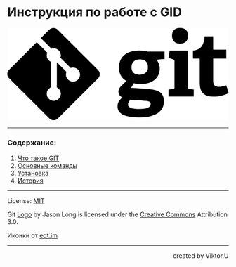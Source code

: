 # Инструкция по работе с GID

![git-logo](./images/Git-Logo-Black.png)


---
### Содержание:
1. [Что такое GIT](content/git_definition.md)
2. [Основные команды](./content/basic_commands.md)
3. [Установка](./content/history.md)
4. [История](./content/history.md)

---
License: [MIT](./license.md)

Git [Logo](https://git-scm.com/downloads/logos) by Jason Long is licensed under the [Creative Commons](https://creativecommons.org/licenses/by/3.0/) Attribution 3.0. 

Иконки от [edt.im](https://www.flaticon.com/ru/) 

---

<p align="right">
created by Viktor.U
</p>

